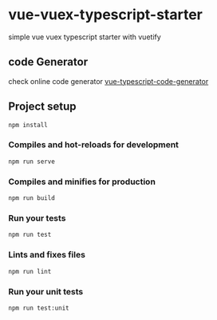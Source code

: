 # vue-vuex-typescript-starter

simple vue vuex typescript starter with vuetify

## code Generator

check online code generator [vue-typescript-code-generator](https://shabeeb.github.io/vue-typescript-code-generator/)

## Project setup

```
npm install
```

### Compiles and hot-reloads for development

```
npm run serve
```

### Compiles and minifies for production

```
npm run build
```

### Run your tests

```
npm run test
```

### Lints and fixes files

```
npm run lint
```

### Run your unit tests

```
npm run test:unit
```
